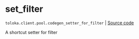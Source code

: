 # set_filter
`toloka.client.pool.codegen_setter_for_filter` | [Source code](https://github.com/Toloka/toloka-kit/blob/v1.1.0.post1/src/client/pool/__init__.py#L0)

A shortcut setter for filter

